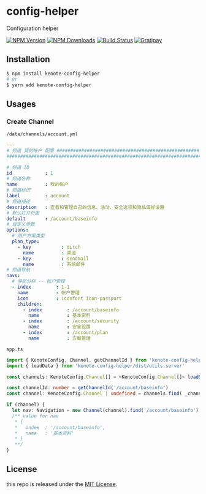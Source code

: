 # config-helper

Configuration helper

[![NPM Version][npm-image]][npm-url]
[![NPM Downloads][downloads-image]][downloads-url]
[![Build Status][travis-image]][travis-url]
[![Gratipay][licensed-image]][licensed-url]

## Installation

```bash
$ npm install kenote-config-helper
# Or
$ yarn add kenote-config-helper
```

## Usages

### Create Channel

`/data/channels/account.yml`

```yaml
---
# 频道 我的帐户 配置 ####################################################################
######################################################################################

# 频道 ID
id            : 1
# 频道名称
name          : 我的帐户
# 频道标识
label         : account
# 频道描述
description   : 查看和管理自己的信息、活动、安全选项和隐私偏好设置
# 默认打开页面
default       : /account/baseinfo
# 自定义参数
options:
  # 用户方案类型
  plan_type:
    - key           : ditch
      name          : 渠道
    - key           : sendmail
      name          : 系统邮件
# 频道导航
navs:
  # 导航分栏 -- 帐户管理
  - index         : 1-1
    name          : 帐户管理
    icon          : iconfont icon-passport
    children:
      - index         : /account/baseinfo
        name          : 基本资料
      - index         : /account/security
        name          : 安全设置
      - index         : /account/plan
        name          : 方案管理
```

`app.ts`

```typescript
import { KenoteConfig, Channel, getChannelId } from 'kenote-config-helper'
import { loadData } from 'kenote-config-helper/dist/utils.server'

const channels: KenoteConfig.Channel[] = <KenoteConfig.Channel[]> loadData('data/channels', 'array')

const channelId: number = getChannelId('/account/baseinfo')
const channel: KenoteConfig.Channel | undefined = channels.find( _channel => _channel.id === channelId )

if (channel) {
  let nav: Navigation = new Channel(channel).find('/account/baseinfo')
  /** value for nav
   * {
   *   index  : '/account/baseinfo',
   *   name   : '基本资料'
   * }
   **/
}
```

## License

this repo is released under the [MIT License][licensed-url].

[npm-image]: https://img.shields.io/npm/v/kenote-config-helper.svg
[npm-url]: https://www.npmjs.com/package/kenote-config-helper
[downloads-image]: https://img.shields.io/npm/dm/kenote-config-helper.svg
[downloads-url]: https://www.npmjs.com/package/kenote-config-helper
[travis-image]: https://travis-ci.com/kenote/config-helper.svg?branch=master
[travis-url]: https://travis-ci.com/kenote/config-helper
[licensed-image]: https://img.shields.io/badge/license-MIT-blue.svg
[licensed-url]: https://github.com/kenote/config-helper/blob/master/LICENSE